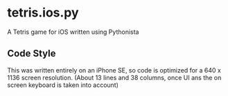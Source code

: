 # tetris.ios.py
A Tetris game for iOS written using Pythonista 

## Code Style

This was written entirely on an iPhone SE, so code is optimized for a 640 x 1136 screen resolution. (About 13 lines and 38 columns, once UI ans the on screen keyboard is taken into account)
